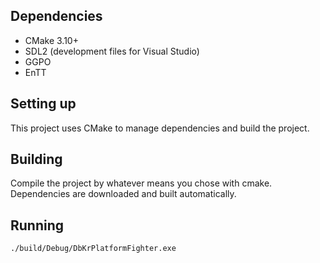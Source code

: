 ## Dependencies
- CMake 3.10+
- SDL2 (development files for Visual Studio)
- GGPO
- EnTT

## Setting up

This project uses CMake to manage dependencies and build the project.

## Building

Compile the project by whatever means you chose with cmake. Dependencies are downloaded and built automatically.

## Running

```sh
./build/Debug/DbKrPlatformFighter.exe
```
